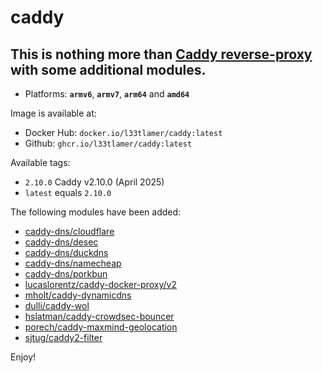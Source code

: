 # caddy

## This is nothing more than **[Caddy reverse-proxy](https://github.com/caddyserver/caddy)** with some additional modules.

* Platforms: **`armv6`**, **`armv7`**, **`arm64`** and **`amd64`**

Image is available at:

* Docker Hub: `docker.io/l33tlamer/caddy:latest`
* Github: `ghcr.io/l33tlamer/caddy:latest`

Available tags:

* `2.10.0` Caddy v2.10.0 (April 2025)
* `latest` equals `2.10.0`

The following modules have been added:

* [caddy-dns/cloudflare](https://github.com/caddy-dns/cloudflare)
* [caddy-dns/desec](https://github.com/caddy-dns/desec)
* [caddy-dns/duckdns](https://github.com/caddy-dns/duckdns)
* [caddy-dns/namecheap](https://github.com/caddy-dns/namecheap)
* [caddy-dns/porkbun](https://github.com/caddy-dns/porkbun)
* [lucaslorentz/caddy-docker-proxy/v2](https://github.com/lucaslorentz/caddy-docker-proxy/v2)
* [mholt/caddy-dynamicdns](https://github.com/mholt/caddy-dynamicdns)
* [dulli/caddy-wol](https://github.com/dulli/caddy-wol)
* [hslatman/caddy-crowdsec-bouncer](https://github.com/hslatman/caddy-crowdsec-bouncer)
* [porech/caddy-maxmind-geolocation](https://github.com/porech/caddy-maxmind-geolocation)
* [sjtug/caddy2-filter](https://github.com/sjtug/caddy2-filter)

Enjoy!
